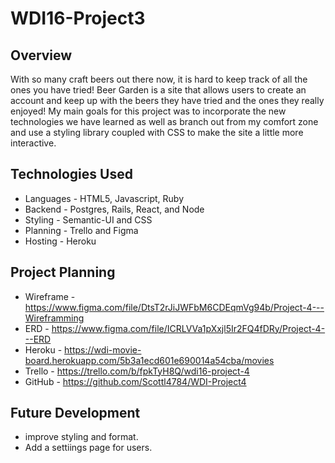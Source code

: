 # WDI16-Project3

## Overview 

With so many craft beers out there now, it is hard to keep track of all the ones you have tried! Beer Garden is a site that allows users to create an account and keep up with the beers they have tried and the ones they really enjoyed! My main goals for this project was to incorporate the new technologies we have learned as well as branch out from my comfort zone and use a styling library coupled with CSS to make the site a little more interactive. 

   ## Technologies Used

  *  Languages - HTML5, Javascript, Ruby
  *  Backend - Postgres, Rails, React, and Node 
  *  Styling - Semantic-UI and CSS
  *  Planning - Trello and Figma
  *  Hosting - Heroku

   ## Project Planning
   * Wireframe - https://www.figma.com/file/DtsT2rJiJWFbM6CDEqmVg94b/Project-4---Wireframming
   * ERD - https://www.figma.com/file/ICRLVVa1pXxjl5Ir2FQ4fDRy/Project-4---ERD
   * Heroku - https://wdi-movie-board.herokuapp.com/5b3a1ecd601e690014a54cba/movies
   * Trello - https://trello.com/b/fpkTyH8Q/wdi16-project-4
   * GitHub - https://github.com/Scottl4784/WDI-Project4
        
        
   ## Future Development
   * improve styling and format.
   * Add a settiings page for users.
